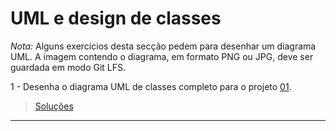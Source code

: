 # UML e design de classes

_Nota:_ Alguns exercícios desta secção pedem para desenhar um diagrama UML. A
imagem contendo o diagrama, em formato PNG ou JPG, deve ser guardada em modo
Git LFS.

1 - Desenha o diagrama UML de classes completo para o projeto [01](04_uml/01).

> [Soluções](../solucoes/04_uml/01.md)

---
